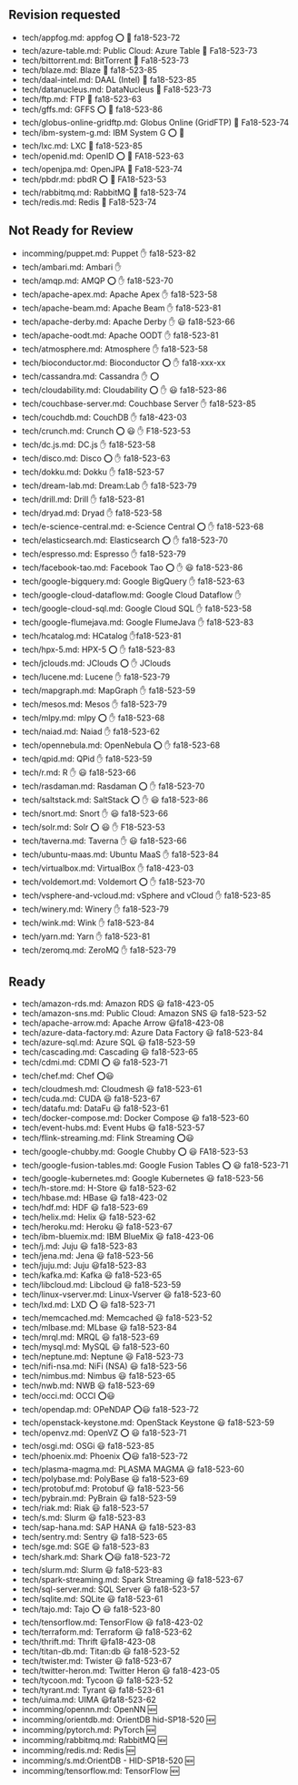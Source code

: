 
## Revision requested


* tech/appfog.md: appfog :o: :wave: fa18-523-72
* tech/azure-table.md: Public Cloud: Azure Table :wave: Fa18-523-73
* tech/bittorrent.md: BitTorrent :wave: Fa18-523-73
* tech/blaze.md: Blaze :wave: fa18-523-85
* tech/daal-intel.md: DAAL (Intel) :wave: fa18-523-85
* tech/datanucleus.md: DataNucleus :wave: Fa18-523-73
* tech/ftp.md: FTP :wave: fa18-523-63
* tech/gffs.md: GFFS :o: :wave: fa18-523-86
* tech/globus-online-gridftp.md: Globus Online (GridFTP) :wave: Fa18-523-74
* tech/ibm-system-g.md: IBM System G :o: :wave:
* tech/lxc.md: LXC :wave: fa18-523-85
* tech/openid.md: OpenID :o: :wave: FA18-523-63
* tech/openjpa.md: OpenJPA :wave: Fa18-523-74
* tech/pbdr.md: pbdR :o: :wave: FA18-523-53
* tech/rabbitmq.md: RabbitMQ   :wave: fa18-523-74
* tech/redis.md: Redis :wave: Fa18-523-74



## Not Ready for Review


* incomming/puppet.md: Puppet :hand: fa18-523-82
* tech/ambari.md: Ambari :hand:
* tech/amqp.md: AMQP :o: :hand: fa18-523-70
* tech/apache-apex.md: Apache Apex :hand: fa18-523-58
* tech/apache-beam.md: Apache Beam :hand: fa18-523-81
* tech/apache-derby.md: Apache Derby   :hand:   :smiley:   fa18-523-66
* tech/apache-oodt.md: Apache OODT :hand: fa18-523-81
* tech/atmosphere.md: Atmosphere :hand: fa18-523-58
* tech/bioconductor.md: Bioconductor :o: :hand: fa18-xxx-xx
* tech/cassandra.md: Cassandra :hand: :o:
* tech/cloudability.md: Cloudability :o:  :hand:   :smiley: fa18-523-86
* tech/couchbase-server.md: Couchbase Server :hand: fa18-523-85
* tech/couchdb.md: CouchDB :hand: fa18-423-03
* tech/crunch.md: Crunch :o: :smiley: :hand: F18-523-53
* tech/dc.js.md: DC.js :hand: fa18-523-58
* tech/disco.md: Disco :o: :hand: fa18-523-63
* tech/dokku.md: Dokku :hand: fa18-523-57
* tech/dream-lab.md: Dream:Lab :hand: fa18-523-79
* tech/drill.md: Drill :hand: fa18-523-81
* tech/dryad.md: Dryad :hand: fa18-523-58
* tech/e-science-central.md: e-Science Central :o: :hand: fa18-523-68
* tech/elasticsearch.md: Elasticsearch :o: :hand: fa18-523-70
* tech/espresso.md: Espresso :hand: fa18-523-79
* tech/facebook-tao.md: Facebook Tao :o:  :hand:   :smiley: fa18-523-86
* tech/google-bigquery.md: Google BigQuery :hand: fa18-523-63
* tech/google-cloud-dataflow.md: Google Cloud Dataflow :hand: 
* tech/google-cloud-sql.md: Google Cloud SQL :hand: fa18-523-58
* tech/google-flumejava.md: Google FlumeJava :hand: fa18-523-83
* tech/hcatalog.md: HCatalog :hand:fa18-523-81
* tech/hpx-5.md: HPX-5 :o: :hand: fa18-523-83
* tech/jclouds.md: JClouds :o: :hand: JClouds
* tech/lucene.md: Lucene :hand: fa18-523-79
* tech/mapgraph.md: MapGraph :hand: fa18-523-59
* tech/mesos.md: Mesos :hand: fa18-523-79
* tech/mlpy.md: mlpy :o: :hand: fa18-523-68
* tech/naiad.md: Naiad :hand: fa18-523-62
* tech/opennebula.md: OpenNebula :o: :hand: fa18-523-68
* tech/qpid.md: QPid :hand: fa18-523-59
* tech/r.md: R  :hand: :smiley: fa18-523-66
* tech/rasdaman.md: Rasdaman :o: :hand: fa18-523-70
* tech/saltstack.md: SaltStack :o:  :hand:   :smiley: fa18-523-86
* tech/snort.md: Snort :hand: :smiley: fa18-523-66
* tech/solr.md: Solr :o: :smiley: :hand: F18-523-53
* tech/taverna.md: Taverna :hand: :smiley:  fa18-523-66
* tech/ubuntu-maas.md: Ubuntu MaaS :hand: fa18-523-84
* tech/virtualbox.md: VirtualBox :hand: fa18-423-03
* tech/voldemort.md: Voldemort :o: :hand: fa18-523-70
* tech/vsphere-and-vcloud.md: vSphere and vCloud :hand: fa18-523-85
* tech/winery.md: Winery :hand: fa18-523-79
* tech/wink.md: Wink :hand: fa18-523-84
* tech/yarn.md: Yarn :hand: fa18-523-81
* tech/zeromq.md: ZeroMQ :hand: fa18-523-79



## Ready


* tech/amazon-rds.md: Amazon RDS :smiley: fa18-423-05
* tech/amazon-sns.md: Public Cloud: Amazon SNS :smiley: fa18-523-52
* tech/apache-arrow.md: Apache Arrow :smiley:fa18-423-08
* tech/azure-data-factory.md: Azure Data Factory :smiley: fa18-523-84
* tech/azure-sql.md: Azure SQL :smiley: fa18-523-59
* tech/cascading.md: Cascading :smiley: fa18-523-65
* tech/cdmi.md: CDMI :o: :smiley: fa18-523-71
* tech/chef.md: Chef :o::smiley:
* tech/cloudmesh.md: Cloudmesh :smiley: fa18-523-61
* tech/cuda.md: CUDA :smiley: fa18-523-67
* tech/datafu.md: DataFu :smiley: fa18-523-61
* tech/docker-compose.md: Docker Compose :smiley: fa18-523-60
* tech/event-hubs.md: Event Hubs :smiley: fa18-523-57
* tech/flink-streaming.md: Flink Streaming :o::smiley:
* tech/google-chubby.md: Google Chubby :o: :smiley: FA18-523-53
* tech/google-fusion-tables.md: Google Fusion Tables :o: :smiley: fa18-523-71
* tech/google-kubernetes.md: Google Kubernetes :smiley: fa18-523-56
* tech/h-store.md: H-Store :smiley: fa18-523-62
* tech/hbase.md: HBase :smiley: fa18-423-02
* tech/hdf.md: HDF :smiley: fa18-523-69
* tech/helix.md: Helix :smiley: fa18-523-62
* tech/heroku.md: Heroku :smiley: fa18-523-67
* tech/ibm-bluemix.md: IBM BlueMix :smiley: fa18-423-06
* tech/j.md: Juju :smiley: fa18-523-83
* tech/jena.md: Jena :smiley: fa18-523-56
* tech/juju.md: Juju :smiley:fa18-523-83
* tech/kafka.md: Kafka :smiley: fa18-523-65
* tech/libcloud.md: Libcloud :smiley: fa18-523-59
* tech/linux-vserver.md: Linux-Vserver :smiley: fa18-523-60
* tech/lxd.md: LXD :o: :smiley: fa18-523-71
* tech/memcached.md: Memcached :smiley: fa18-523-52
* tech/mlbase.md: MLbase :smiley: fa18-523-84
* tech/mrql.md: MRQL :smiley: fa18-523-69
* tech/mysql.md: MySQL :smiley: fa18-523-60
* tech/neptune.md: Neptune :smiley: Fa18-523-73
* tech/nifi-nsa.md: NiFi (NSA) :smiley: fa18-523-56
* tech/nimbus.md: Nimbus :smiley: fa18-523-65
* tech/nwb.md: NWB :smiley: fa18-523-69
* tech/occi.md: OCCI :o::smiley:
* tech/opendap.md: OPeNDAP :o::smiley: fa18-523-72
* tech/openstack-keystone.md: OpenStack Keystone :smiley: fa18-523-59
* tech/openvz.md: OpenVZ :o: :smiley: fa18-523-71
* tech/osgi.md: OSGi :smiley: fa18-523-85
* tech/phoenix.md: Phoenix :o::smiley: fa18-523-72
* tech/plasma-magma.md: PLASMA MAGMA :smiley: fa18-523-60
* tech/polybase.md: PolyBase :smiley: fa18-523-69
* tech/protobuf.md: Protobuf :smiley: fa18-523-56
* tech/pybrain.md: PyBrain :smiley: fa18-523-59
* tech/riak.md: Riak :smiley: fa18-523-57
* tech/s.md: Slurm :smiley: fa18-523-83
* tech/sap-hana.md: SAP HANA :smiley: fa18-523-83
* tech/sentry.md: Sentry :smiley: fa18-523-65
* tech/sge.md: SGE :smiley: fa18-523-83
* tech/shark.md: Shark :o::smiley: fa18-523-72
* tech/slurm.md: Slurm :smiley: fa18-523-83
* tech/spark-streaming.md: Spark Streaming :smiley: fa18-523-67
* tech/sql-server.md: SQL Server :smiley: fa18-523-57
* tech/sqlite.md: SQLite :smiley: fa18-523-61
* tech/tajo.md: Tajo :o: :smiley: fa18-523-80
* tech/tensorflow.md: TensorFlow :smiley: fa18-423-02
* tech/terraform.md: Terraform :smiley: fa18-523-62
* tech/thrift.md: Thrift :smiley:fa18-423-08
* tech/titan-db.md: Titan:db :smiley: fa18-523-52
* tech/twister.md: Twister :smiley: fa18-523-67
* tech/twitter-heron.md: Twitter Heron :smiley: fa18-423-05
* tech/tycoon.md: Tycoon :smiley: fa18-523-52
* tech/tyrant.md: Tyrant :smiley: fa18-523-61
* tech/uima.md: UIMA :smiley:fa18-523-62
* incomming/opennn.md: OpenNN :new:
* incomming/orientdb.md: OrientDB hid-SP18-520 :new:
* incomming/pytorch.md: PyTorch :new:
* incomming/rabbitmq.md: RabbitMQ :new:
* incomming/redis.md: Redis :new:
* incomming/s.md:OrientDB  - HID-SP18-520 :new:
* incomming/tensorflow.md: TensorFlow :new:



